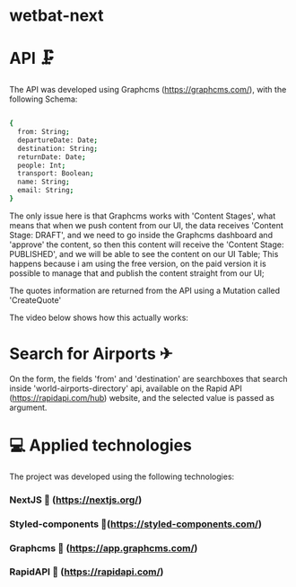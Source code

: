 # wetbat-next

# API 🗜

The API was developed using Graphcms (https://graphcms.com/), with the following Schema:

```sh

{
  from: String;
  departureDate: Date;
  destination: String;
  returnDate: Date;
  people: Int;
  transport: Boolean;
  name: String;
  email: String;
}

```

The only issue here is that Graphcms works with 'Content Stages', what means that when we push content from our UI, the data receives 'Content Stage: DRAFT', and we need to go inside the Graphcms dashboard and 'approve' the content, so then this content will receive the 'Content Stage: PUBLISHED', and we will be able to see the content on our UI Table; 
This happens because i am using the free version, on the paid version it is possible to manage that and publish the content straight from our UI;

The quotes information are returned from the API using a Mutation called 'CreateQuote'

The video below shows how this actually works:

# Search for Airports ✈

On the form, the fields 'from' and 'destination' are searchboxes that search inside 'world-airports-directory' api, available on the Rapid API (https://rapidapi.com/hub) website, and the selected value is passed as argument.

# 💻 Applied technologies

The project was developed using the following technologies:

### NextJS 🔺 (https://nextjs.org/)

### Styled-components 💅(https://styled-components.com/)

### Graphcms 📡 (https://app.graphcms.com/)

### RapidAPI 🐙 (https://rapidapi.com/)
